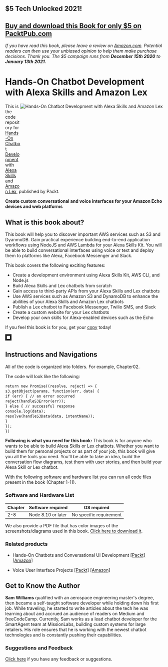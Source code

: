 ## $5 Tech Unlocked 2021!
[Buy and download this Book for only $5 on PacktPub.com](https://www.packtpub.com/product/hands-on-chatbot-development-with-alexa-skills-and-amazon-lex/9781788993487)
-----
*If you have read this book, please leave a review on [Amazon.com](https://www.amazon.com/gp/product/1788993489).     Potential readers can then use your unbiased opinion to help them make purchase decisions. Thank you. The $5 campaign         runs from __December 15th 2020__ to __January 13th 2021.__*

# Hands-On Chatbot Development with Alexa Skills and Amazon Lex

<a href="https://www.packtpub.com/web-development/hands-chatbot-development-alexa-skills-and-amazon-lex?utm_source=github&utm_medium=repository&utm_campaign=9781788993487"><img src="https://www.packtpub.com/sites/default/files/9781788993487.png" alt="Hands-On Chatbot Development with Alexa Skills and Amazon Lex" height="256px" align="right"></a>

This is the code repository for [Hands-On Chatbot Development with Alexa Skills and Amazon Lex](https://www.packtpub.com/web-development/hands-chatbot-development-alexa-skills-and-amazon-lex?utm_source=github&utm_medium=repository&utm_campaign=9781788993487), published by Packt.

**Create custom conversational and voice interfaces for your Amazon Echo devices and web platforms**

## What is this book about?
This book will help you to discover important AWS services such as S3 and DyanmoDB. Gain practical experience building end-to-end application workflows using NodeJS and AWS Lambda for your Alexa Skills Kit. You will be able to build conversational interfaces using voice or text and deploy them to platforms like Alexa, Facebook Messenger and Slack.

This book covers the following exciting features:
* Create a development environment using Alexa Skills Kit, AWS CLI, and Node.js
* Build Alexa Skills and Lex chatbots from scratch
* Gain access to third-party APIs from your Alexa Skills and Lex chatbots
* Use AWS services such as Amazon S3 and DynamoDB to enhance the abilities of your Alexa Skills and Amazon Lex chatbots
* Publish a Lex chatbot to Facebook Messenger, Twilio SMS, and Slack
* Create a custom website for your Lex chatbots
* Develop your own skills for Alexa-enabled devices such as the Echo

If you feel this book is for you, get your [copy](https://www.amazon.com/dp/1788993489) today!

<a href="https://www.packtpub.com/?utm_source=github&utm_medium=banner&utm_campaign=GitHubBanner"><img src="https://raw.githubusercontent.com/PacktPublishing/GitHub/master/GitHub.png" 
alt="https://www.packtpub.com/" border="5" /></a>


## Instructions and Navigations
All of the code is organized into folders. For example, Chapter02.

The code will look like the following:
```
return new Promise((resolve, reject) => {
s3.getObject(params, function(err, data) {
if (err) { // an error occurred
reject(handleS3Error(err));
} else { // successful response
console.log(data);
resolve(handleS3Data(data, intentName));
}
});
})
```

**Following is what you need for this book:**
This book is for anyone who wants to be able to build Alexa Skills or Lex chatbots. Whether you want to build them for personal projects or as part of your job, this book will give you all the tools you need. You'll be able to take an idea, build the conversation flow diagrams, test them with user stories, and then build your Alexa Skill or Lex chatbot.

With the following software and hardware list you can run all code files present in the book (Chapter 1-11).

### Software and Hardware List

| Chapter  | Software required                      | OS required                          |
| -------- | ------------------------------------   | ------------------------------------ |
| 2-8      | Node 8.10 or later                     |No specific requirement               |



We also provide a PDF file that has color images of the screenshots/diagrams used in this book. [Click here to download it](https://www.packtpub.com/sites/default/files/downloads/9781788993487_ColorImages.pdf).

### Related products 
* Hands-On Chatbots and Conversational UI Development [[Packt]](https://www.packtpub.com/application-development/hands-chatbots-and-conversational-ui-development?utm_source=github&utm_medium=repository&utm_campaign=9781788294669) [[Amazon]](https://www.amazon.com/dp/1788294661)

* Voice User Interface Projects [[Packt]](https://www.packtpub.com/web-development/voice-user-interface-projects?utm_source=github&utm_medium=repository&utm_campaign=9781788473354) [[Amazon]](https://www.amazon.com/dp/1788473353)


## Get to Know the Author
**Sam Williams**
qualified with an aerospace engineering master's degree, then became a self-taught software developer while holding down his first job. While traveling, he started to write articles about the tech he was learning about and accrued an audience of readers on Medium and freeCodeCamp.
Currently, Sam works as a lead chatbot developer for the SmartAgent team at MissionLabs, building custom systems for large retailers. His role ensures that he is working with the newest chatbot technologies and is constantly pushing their capabilities.






### Suggestions and Feedback
[Click here](https://docs.google.com/forms/d/e/1FAIpQLSdy7dATC6QmEL81FIUuymZ0Wy9vH1jHkvpY57OiMeKGqib_Ow/viewform) if you have any feedback or suggestions.


